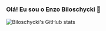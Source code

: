 ### Olá! Eu sou o Enzo Biloschycki 🤝

![Biloschycki's GitHub stats](https://github-readme-stats.vercel.app/api?username=biloschycki&hide=contribs,prs)



